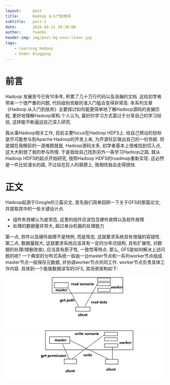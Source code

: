 ```yaml
---
layout:     post
title:      Hadoop 从入门到放弃
subtitle:   part-1
date:       2016-04-21 10:20:00
author:     Yuanbo
header-img: img/post-bg-unix-linux.jpg
tags:
    - Learning Hadoop
    - Under blogging
---
```


# 前言
Hadoop 发展至今已有10多年, 积累了几十万行代码以及浩瀚的文档. 这给初学者带来一个很严重的问题, 代码级别贡献的准入门槛会变得非常高. 本系列文章《Hadoop 从入门到放弃》主要探讨如何能更简单地了解Hadoop源码的发展历程, 更好地理解Hadoop架构.个人认为, 最好的学习方式莫过于分享自己的学习经验, 这样能不断逼迫自己深入研究.  

我从事Hadoop相关工作, 目前主要focus在Hadoop HDFS上. 给自己预设的目标是尽可能参与到Apache Hadoop的开发上来, 为开源社区做出自己的一份贡献. 但是摆在我眼前的一道难题就是, Hadoop源码太多, 初学者基本上很难找到切入点, 这大大削弱了我的参与热情. 于是我给自己找到另外一条学习Hadoop之路, 就从Hadoop HDFS的起点开始研究, 按照Hadoop HDFS的roadmap重新实现. 这必然是一件比较漫长的路, 不过站在巨人的肩膀上, 我相信我会走得很快.

# 正文
Hadoop起源于Google的三篇论文, 首先我们简单回顾一下关于GFS的那篇论文, 并提取其中的一些关键设计点.
  
  - 组件失效被认为是常态, 这里的组件应该包含硬件故障以及软件故障
  - 处理的数据量非常大, 超过单台机器的处理能力
  
第一点, 软件以及硬件故障不是特例, 而是常态. 这就要求系统具有很强的容错性. 第二点, 数据量超大, 这就要求系统应该具有一定的分布式结构, 具有扩展性, 对数据的处理(增删改查), 应当具有原子性, 一致性等特点. 那么, GFS是如何解决上述问题的呢? 一个典型的分布式系统一般由一台master节点和一系列worker节点组成. master节点一般保存元数据, 并协调worker节点共同工作. worker节点负责具体工作内容. 具体到一个能做数据读写的GFS, 其场景架构如下:

![image](/img/in-post/post-start-hadoop/read-scenario.png)
![image](/img/in-post/post-start-hadoop/write-scenario.png)